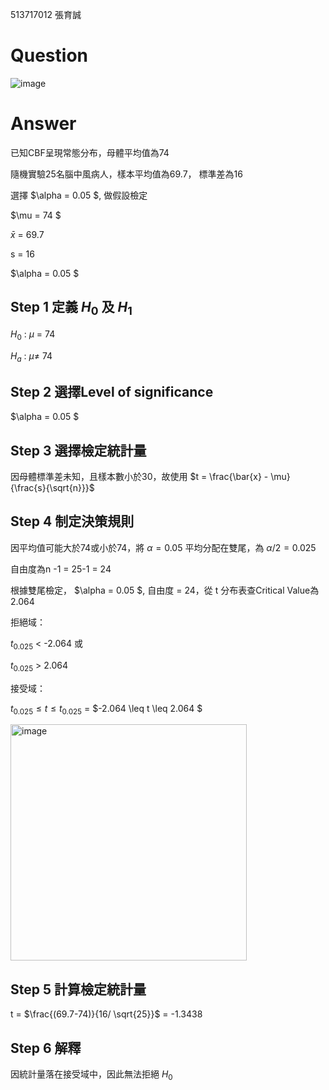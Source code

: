 513717012 張育誠

# Question
![image](https://github.com/user-attachments/assets/678415ec-184d-4763-9a58-5e8bec7e2f10)

# Answer 

已知CBF呈現常態分布，母體平均值為74

隨機實驗25名腦中風病人，樣本平均值為69.7， 標準差為16

選擇 $\alpha = 0.05 $, 做假設檢定

$\mu = 74 $

$\bar{x}$ = 69.7

s = 16

$\alpha = 0.05 $

## Step 1 定義 $H_0$ 及 $H_1$　

$H_0$ : $\mu$ = 74

$H_a$ : $\mu\ne$ 74

## Step 2 選擇Level of significance

$\alpha = 0.05 $

## Step 3 選擇檢定統計量

因母體標準差未知，且樣本數小於30，故使用 $t = \frac{\bar{x} - \mu}{\frac{s}{\sqrt{n}}}$

## Step 4 制定決策規則

因平均值可能大於74或小於74，將 $\alpha = 0.05$ 平均分配在雙尾，為 $\alpha/2 = 0.025$

自由度為n -1 = 25-1 = 24

根據雙尾檢定， $\alpha = 0.05 $,  自由度 = 24，從 t 分布表查Critical Value為 2.064

拒絕域：

$t_{0.025}$ < -2.064 或 

$t_{0.025}$ > 2.064

接受域：

$t_{0.025} \leq t \leq t_{0.025}$ = $-2.064 \leq t \leq 2.064 $

<img width="378" alt="image" src="https://github.com/user-attachments/assets/30b4611d-33f1-4f54-911a-10e469e165e7">

## Step 5 計算檢定統計量

t = $\frac{(69.7-74)}{16/ \sqrt{25}}$ = -1.3438

## Step 6 解釋

因統計量落在接受域中，因此無法拒絕 $H_0$






